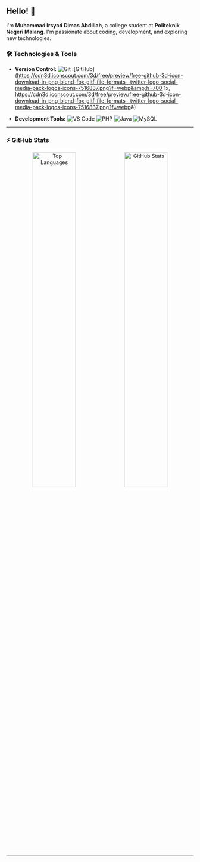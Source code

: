 ## Hello! 👋

I'm **Muhammad Irsyad Dimas Abdillah**, a college student at **Politeknik Negeri Malang**. I'm passionate about coding, development, and exploring new technologies.

### 🛠️ Technologies & Tools

- **Version Control:**
  ![Git](https://img.shields.io/badge/-Git-black?style=flat&logo=git)
  ![GitHub](https://cdn3d.iconscout.com/3d/free/preview/free-github-3d-icon-download-in-png-blend-fbx-gltf-file-formats--twitter-logo-social-media-pack-logos-icons-7516837.png?f=webp&amp;h=700 1x, https://cdn3d.iconscout.com/3d/free/preview/free-github-3d-icon-download-in-png-blend-fbx-gltf-file-formats--twitter-logo-social-media-pack-logos-icons-7516837.png?f=webp&amp;)
  
- **Development Tools:**
  ![VS Code](https://img.shields.io/badge/-VS%20Code-007ACC?style=flat&logo=visual-studio-code)
  ![PHP](https://img.shields.io/badge/PHP-black?style=flat&logo=php)
  ![Java](https://img.shields.io/badge/Java-orange?style=flat-square&logo=java)
  ![MySQL](https://img.shields.io/badge/MySQL-black?style=flat&logo=mysql)
  
---

### ⚡ GitHub Stats

<div align="center">
  <img src="https://github-readme-stats.vercel.app/api/top-langs/?username=Dimas0824&layout=compact&theme=tokyonight" width="48%" alt="Top Languages"/>
  <img src="https://github-readme-stats.vercel.app/api?username=Dimas0824&show_icons=true&theme=tokyonight&count_private=true" width="48%" alt="GitHub Stats"/>
</div>

---
